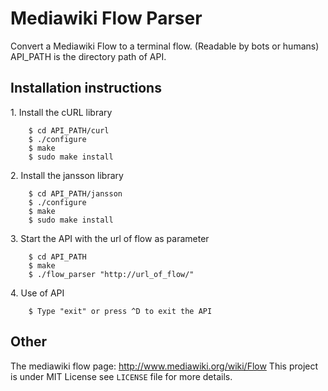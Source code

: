 Mediawiki Flow Parser
=====================

Convert a Mediawiki Flow to a terminal flow. (Readable by bots or humans)
API_PATH is the directory path of API.

Installation instructions
-------------------------

1.&nbsp;Install the cURL library

```shell
	$ cd API_PATH/curl
	$ ./configure
	$ make
	$ sudo make install
```
2.&nbsp;Install the jansson library
```shell
	$ cd API_PATH/jansson
	$ ./configure
	$ make
	$ sudo make install
```
3.&nbsp;Start the API with the url of flow as parameter
```shell
	$ cd API_PATH
	$ make
	$ ./flow_parser "http://url_of_flow/"
```
4.&nbsp;Use of API
```shell
	$ Type "exit" or press ^D to exit the API
```

Other
-----

The mediawiki flow page: http://www.mediawiki.org/wiki/Flow
This project is under MIT License see `LICENSE` file for more details.
